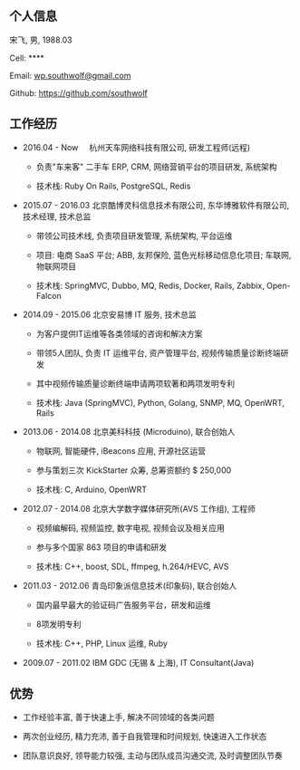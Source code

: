 ## 个人信息

宋飞,    男, 1988.03

Cell:   ****

Email:  wp.southwolf@gmail.com

Github: https://github.com/southwolf


## 工作经历

* 2016.04 - Now     杭州天车网络科技有限公司, 研发工程师(远程)

	* 负责"车来客" 二手车 ERP, CRM, 网络营销平台的项目研发, 系统架构
	
	* 技术栈: Ruby On Rails, PostgreSQL, Redis
	
* 2015.07 - 2016.03 北京酷博灵科信息技术有限公司, 东华博雅软件有限公司, 技术经理, 技术总监

	* 带领公司技术线, 负责项目研发管理, 系统架构, 平台运维
	
	* 项目: 电商 SaaS 平台; ABB, 友邦保险, 蓝色光标移动信息化项目; 车联网, 物联网项目 

	* 技术栈: SpringMVC, Dubbo, MQ, Redis, Docker, Rails, Zabbix, Open-Falcon 

* 2014.09 - 2015.06 北京安易博 IT 服务, 技术总监

	* 为客户提供IT运维等各类领域的咨询和解决方案
	
	* 带领5人团队, 负责 IT 运维平台, 资产管理平台, 视频传输质量诊断终端研发
	
	* 其中视频传输质量诊断终端申请两项软著和两项发明专利

	* 技术栈: Java (SpringMVC), Python, Golang, SNMP, MQ, OpenWRT, Rails
	

* 2013.06 - 2014.08 北京美科科技 (Microduino), 联合创始人

	* 物联网, 智能硬件, iBeacons 应用, 开源社区运营
	
	* 参与策划三次 KickStarter 众筹, 总筹资额约 $ 250,000
	
	* 技术栈: C, Arduino, OpenWRT

* 2012.07 - 2014.08 北京大学数字媒体研究所(AVS 工作组), 工程师

	* 视频编解码, 视频监控, 数字电视, 视频会议及相关应用
	
	* 参与多个国家 863 项目的申请和研发

	* 技术栈: C++, boost, SDL, ffmpeg, h.264/HEVC, AVS
	
* 2011.03 - 2012.06 青岛印象派信息技术(印象码), 联合创始人

	* 国内最早最大的验证码广告服务平台，研发和运维
	
	* 8项发明专利

	* 技术栈: C++, PHP, Linux 运维, Ruby
	
* 2009.07 - 2011.02 IBM GDC (无锡 & 上海), IT Consultant(Java)
	

	
## 优势

* 工作经验丰富, 善于快速上手, 解决不同领域的各类问题

* 两次创业经历, 精力充沛, 善于自我管理和时间规划, 快速进入工作状态

* 团队意识良好, 领导能力较强, 主动与团队成员沟通交流, 及时调整团队节奏
